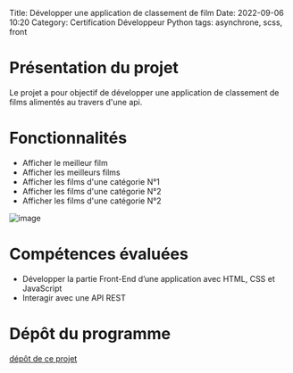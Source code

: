 Title: Développer une application de classement de film
Date: 2022-09-06 10:20
Category: Certification Développeur Python
tags: asynchrone, scss, front

# Présentation du projet

Le projet a pour objectif de développer une application de classement de films alimentés au travers d'une api.

# Fonctionnalités

 - Afficher le meilleur film
 - Afficher les meilleurs films
 - Afficher les films d'une catégorie N°1
 - Afficher les films d'une catégorie N°2
 - Afficher les films d'une catégorie N°2

![image](images/application-de-classement-de-films.gif)

# Compétences évaluées

- Développer la partie Front-End d’une application avec HTML, CSS et JavaScript
- Interagir avec une API REST

# Dépôt du programme
[dépôt de ce projet](https://github.com/DelphinePythonique/projet6)

